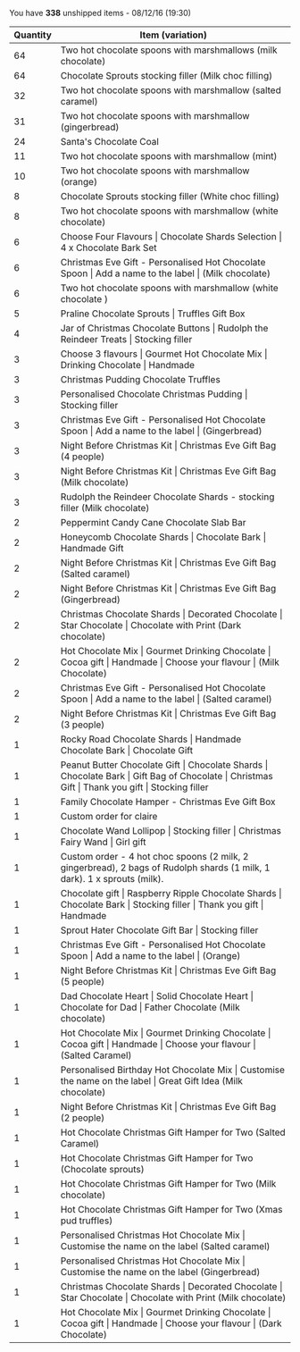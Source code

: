 You have **338** unshipped items - 08/12/16 (19:30)

<table class="table table-striped">

<thead>

<tr>

<th>Quantity</th>

<th>Item (variation)</th>

</tr>

</thead>

<tbody>

<tr>

<td>64</td>

<td>Two hot chocolate spoons with marshmallows (milk chocolate)</td>

</tr>

<tr>

<td>64</td>

<td>Chocolate Sprouts stocking filler (Milk choc filling)</td>

</tr>

<tr>

<td>32</td>

<td>Two hot chocolate spoons with marshmallow (salted caramel)</td>

</tr>

<tr>

<td>31</td>

<td>Two hot chocolate spoons with marshmallow (gingerbread)</td>

</tr>

<tr>

<td>24</td>

<td>Santa's Chocolate Coal</td>

</tr>

<tr>

<td>11</td>

<td>Two hot chocolate spoons with marshmallow (mint)</td>

</tr>

<tr>

<td>10</td>

<td>Two hot chocolate spoons with marshmallow (orange)</td>

</tr>

<tr>

<td>8</td>

<td>Chocolate Sprouts stocking filler  (White choc filling)</td>

</tr>

<tr>

<td>8</td>

<td>Two hot chocolate spoons with marshmallow (white chocolate)</td>

</tr>

<tr>

<td>6</td>

<td>Choose Four Flavours | Chocolate Shards Selection | 4 x Chocolate Bark Set</td>

</tr>

<tr>

<td>6</td>

<td>Christmas Eve Gift - Personalised Hot Chocolate Spoon | Add a name to the label | (Milk chocolate)</td>

</tr>

<tr>

<td>6</td>

<td>Two hot chocolate spoons with marshmallow (white chocolate )</td>

</tr>

<tr>

<td>5</td>

<td>Praline Chocolate Sprouts | Truffles Gift Box</td>

</tr>

<tr>

<td>4</td>

<td>Jar of Christmas Chocolate Buttons | Rudolph the Reindeer Treats | Stocking filler</td>

</tr>

<tr>

<td>3</td>

<td>Choose 3 flavours | Gourmet Hot Chocolate Mix | Drinking Chocolate | Handmade</td>

</tr>

<tr>

<td>3</td>

<td>Christmas Pudding Chocolate Truffles</td>

</tr>

<tr>

<td>3</td>

<td>Personalised Chocolate Christmas Pudding | Stocking filler</td>

</tr>

<tr>

<td>3</td>

<td>Christmas Eve Gift - Personalised Hot Chocolate Spoon | Add a name to the label | (Gingerbread)</td>

</tr>

<tr>

<td>3</td>

<td>Night Before Christmas Kit | Christmas Eve Gift Bag (4 people)</td>

</tr>

<tr>

<td>3</td>

<td>Night Before Christmas Kit | Christmas Eve Gift Bag (Milk chocolate)</td>

</tr>

<tr>

<td>3</td>

<td>Rudolph the Reindeer Chocolate Shards - stocking filler (Milk chocolate)</td>

</tr>

<tr>

<td>2</td>

<td>Peppermint Candy Cane Chocolate Slab Bar</td>

</tr>

<tr>

<td>2</td>

<td>Honeycomb Chocolate Shards | Chocolate Bark | Handmade Gift</td>

</tr>

<tr>

<td>2</td>

<td>Night Before Christmas Kit | Christmas Eve Gift Bag (Salted caramel)</td>

</tr>

<tr>

<td>2</td>

<td>Night Before Christmas Kit | Christmas Eve Gift Bag (Gingerbread)</td>

</tr>

<tr>

<td>2</td>

<td>Christmas Chocolate Shards | Decorated Chocolate | Star Chocolate | Chocolate with Print (Dark chocolate)</td>

</tr>

<tr>

<td>2</td>

<td>Hot Chocolate Mix | Gourmet Drinking Chocolate | Cocoa gift | Handmade | Choose your flavour | (Milk Chocolate)</td>

</tr>

<tr>

<td>2</td>

<td>Christmas Eve Gift - Personalised Hot Chocolate Spoon | Add a name to the label | (Salted caramel)</td>

</tr>

<tr>

<td>2</td>

<td>Night Before Christmas Kit | Christmas Eve Gift Bag (3 people)</td>

</tr>

<tr>

<td>1</td>

<td>Rocky Road Chocolate Shards | Handmade Chocolate Bark | Chocolate Gift</td>

</tr>

<tr>

<td>1</td>

<td>Peanut Butter Chocolate Gift | Chocolate Shards | Chocolate Bark | Gift Bag of Chocolate | Christmas Gift | Thank you gift | Stocking filler</td>

</tr>

<tr>

<td>1</td>

<td>Family Chocolate Hamper - Christmas Eve Gift Box</td>

</tr>

<tr>

<td>1</td>

<td>Custom order for claire</td>

</tr>

<tr>

<td>1</td>

<td>Chocolate Wand Lollipop | Stocking filler | Christmas Fairy Wand | Girl gift</td>

</tr>

<tr>

<td>1</td>

<td>Custom order - 4 hot choc spoons (2 milk, 2 gingerbread), 2 bags of Rudolph shards (1 milk, 1 dark). 1 x sprouts (milk).</td>

</tr>

<tr>

<td>1</td>

<td>Chocolate gift | Raspberry Ripple Chocolate Shards | Chocolate Bark | Stocking filler | Thank you gift | Handmade</td>

</tr>

<tr>

<td>1</td>

<td>Sprout Hater Chocolate Gift Bar | Stocking filler</td>

</tr>

<tr>

<td>1</td>

<td>Christmas Eve Gift - Personalised Hot Chocolate Spoon | Add a name to the label | (Orange)</td>

</tr>

<tr>

<td>1</td>

<td>Night Before Christmas Kit | Christmas Eve Gift Bag (5 people)</td>

</tr>

<tr>

<td>1</td>

<td>Dad Chocolate Heart | Solid Chocolate Heart | Chocolate for Dad | Father Chocolate (Milk chocolate)</td>

</tr>

<tr>

<td>1</td>

<td>Hot Chocolate Mix | Gourmet Drinking Chocolate | Cocoa gift | Handmade | Choose your flavour | (Salted Caramel)</td>

</tr>

<tr>

<td>1</td>

<td>Personalised Birthday Hot Chocolate Mix | Customise the name on the label | Great Gift Idea (Milk chocolate)</td>

</tr>

<tr>

<td>1</td>

<td>Night Before Christmas Kit | Christmas Eve Gift Bag (2 people)</td>

</tr>

<tr>

<td>1</td>

<td>Hot Chocolate Christmas Gift Hamper for Two (Salted Caramel)</td>

</tr>

<tr>

<td>1</td>

<td>Hot Chocolate Christmas Gift Hamper for Two (Chocolate sprouts)</td>

</tr>

<tr>

<td>1</td>

<td>Hot Chocolate Christmas Gift Hamper for Two (Milk chocolate)</td>

</tr>

<tr>

<td>1</td>

<td>Hot Chocolate Christmas Gift Hamper for Two (Xmas pud truffles)</td>

</tr>

<tr>

<td>1</td>

<td>Personalised Christmas Hot Chocolate Mix | Customise the name on the label (Salted caramel)</td>

</tr>

<tr>

<td>1</td>

<td>Personalised Christmas Hot Chocolate Mix | Customise the name on the label (Gingerbread)</td>

</tr>

<tr>

<td>1</td>

<td>Christmas Chocolate Shards | Decorated Chocolate | Star Chocolate | Chocolate with Print (Milk chocolate)</td>

</tr>

<tr>

<td>1</td>

<td>Hot Chocolate Mix | Gourmet Drinking Chocolate | Cocoa gift | Handmade | Choose your flavour | (Dark Chocolate)</td>

</tr>

</tbody>

</table>
